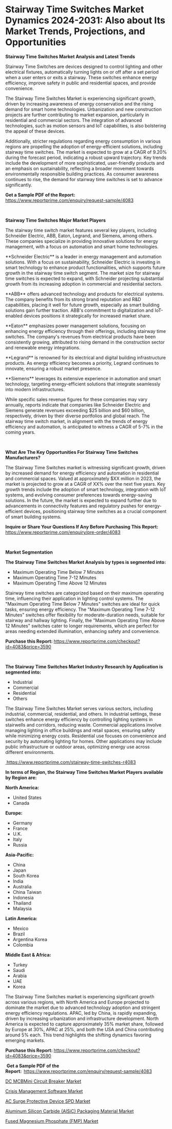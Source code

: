 <p><h1>Stairway Time Switches Market Dynamics 2024-2031: Also about Its Market Trends, Projections, and Opportunities</h1></p><p><strong>Stairway Time Switches Market Analysis and Latest Trends</strong></p>
<p><p>Stairway Time Switches are devices designed to control lighting and other electrical fixtures, automatically turning lights on or off after a set period when a user enters or exits a stairway. These switches enhance energy efficiency, improve safety in public and residential spaces, and provide convenience.</p><p>The Stairway Time Switches Market is experiencing significant growth, driven by increasing awareness of energy conservation and the rising demand for smart home technologies. Urbanization and new construction projects are further contributing to market expansion, particularly in residential and commercial sectors. The integration of advanced technologies, such as motion sensors and IoT capabilities, is also bolstering the appeal of these devices.</p><p>Additionally, stricter regulations regarding energy consumption in various regions are propelling the adoption of energy-efficient solutions, including stairway time switches. The market is expected to grow at a CAGR of 9.20% during the forecast period, indicating a robust upward trajectory. Key trends include the development of more sophisticated, user-friendly products and an emphasis on sustainability, reflecting a broader movement towards environmentally responsible building practices. As consumer awareness continues to rise, the demand for stairway time switches is set to advance significantly.</p></p>
<p><strong>Get a Sample PDF of the Report:&nbsp;</strong> <a href="https://www.reportprime.com/enquiry/request-sample/4083">https://www.reportprime.com/enquiry/request-sample/4083</a></p>
<p>&nbsp;</p>
<p><strong>Stairway Time Switches Major Market Players</strong></p>
<p><p>The stairway time switch market features several key players, including Schneider Electric, ABB, Eaton, Legrand, and Siemens, among others. These companies specialize in providing innovative solutions for energy management, with a focus on automation and smart home technologies.</p><p>**Schneider Electric** is a leader in energy management and automation solutions. With a focus on sustainability, Schneider Electric is investing in smart technology to enhance product functionalities, which supports future growth in the stairway time switch segment. The market size for stairway time switches is expected to expand, with Schneider projecting substantial growth from its increasing adoption in commercial and residential sectors.</p><p>**ABB** offers advanced technology and products for electrical systems. The company benefits from its strong brand reputation and R&D capabilities, placing it well for future growth, especially as smart building solutions gain further traction. ABB's commitment to digitalization and IoT-enabled devices positions it strategically for increased market share.</p><p>**Eaton** emphasizes power management solutions, focusing on enhancing energy efficiency through their offerings, including stairway time switches. The company's revenues from electrical products have been consistently growing, attributed to rising demand in the construction sector and renewable energy integrations.</p><p>**Legrand** is renowned for its electrical and digital building infrastructure products. As energy efficiency becomes a priority, Legrand continues to innovate, ensuring a robust market presence.</p><p>**Siemens** leverages its extensive experience in automation and smart technology, targeting energy-efficient solutions that integrate seamlessly into modern infrastructures.</p><p>While specific sales revenue figures for these companies may vary annually, reports indicate that companies like Schneider Electric and Siemens generate revenues exceeding $25 billion and $60 billion, respectively, driven by their diverse portfolios and global reach. The stairway time switch market, in alignment with the trends of energy efficiency and automation, is anticipated to witness a CAGR of 5-7% in the coming years.</p></p>
<p>&nbsp;</p>
<p><strong>What Are The Key Opportunities For Stairway Time Switches Manufacturers?</strong></p>
<p><p>The Stairway Time Switches market is witnessing significant growth, driven by increased demand for energy efficiency and automation in residential and commercial spaces. Valued at approximately $XX million in 2023, the market is projected to grow at a CAGR of XX% over the next five years. Key growth trends include the adoption of smart technology, integration with IoT systems, and evolving consumer preferences towards energy-saving solutions. In the future, the market is expected to expand further due to advancements in connectivity features and regulatory pushes for energy-efficient devices, positioning stairway time switches as a crucial component of smart building systems.</p></p>
<p><strong>Inquire or Share Your Questions If Any Before Purchasing This Report:</strong> <a href="https://www.reportprime.com/enquiry/pre-order/4083">https://www.reportprime.com/enquiry/pre-order/4083</a></p>
<p>&nbsp;</p>
<p><strong>Market Segmentation</strong></p>
<p><strong>The Stairway Time Switches Market Analysis by types is segmented into:</strong></p>
<p><ul><li>Maximum Operating Time Below 7 Minutes</li><li>Maximum Operating Time 7-12 Minutes</li><li>Maximum Operating Time Above 12 Minutes</li></ul></p>
<p><p>Stairway time switches are categorized based on their maximum operating time, influencing their application in lighting control systems. The "Maximum Operating Time Below 7 Minutes" switches are ideal for quick tasks, ensuring energy efficiency. The "Maximum Operating Time 7-12 Minutes" switches offer flexibility for moderate-duration needs, suitable for stairway and hallway lighting. Finally, the "Maximum Operating Time Above 12 Minutes" switches cater to longer requirements, which are perfect for areas needing extended illumination, enhancing safety and convenience.</p></p>
<p><strong>Purchase this Report:&nbsp;</strong><a href="https://www.reportprime.com/checkout?id=4083&price=3590">https://www.reportprime.com/checkout?id=4083&price=3590</a></p>
<p>&nbsp;</p>
<p><strong>The Stairway Time Switches Market Industry Research by Application is segmented into:</strong></p>
<p><ul><li>Industrial</li><li>Commercial</li><li>Residential</li><li>Others</li></ul></p>
<p><p>The Stairway Time Switches Market serves various sectors, including industrial, commercial, residential, and others. In industrial settings, these switches enhance energy efficiency by controlling lighting systems in stairwells and corridors, reducing waste. Commercial applications involve managing lighting in office buildings and retail spaces, ensuring safety while minimizing energy costs. Residential use focuses on convenience and security by automating lighting for homes. Other applications may include public infrastructure or outdoor areas, optimizing energy use across different environments.</p></p>
<p><a href="https://www.reportprime.com/stairway-time-switches-r4083">&nbsp;https://www.reportprime.com/stairway-time-switches-r4083</a></p>
<p><strong>In terms of Region, the Stairway Time Switches Market Players available by Region are:</strong></p>
<p>
    <p> <strong> North America: </strong>
        <ul>
            <li>United States</li>
            <li>Canada</li>
        </ul>
        </p> 
    <p> <strong> Europe: </strong>
        <ul>
            <li>Germany</li>
            <li>France</li>
            <li>U.K.</li>
            <li>Italy</li>
            <li>Russia</li>
        </ul>
        </p> 
    <p> <strong> Asia-Pacific: </strong>
        <ul>
            <li>China</li>
            <li>Japan</li>
            <li>South Korea</li>
            <li>India</li>
            <li>Australia</li>
            <li>China Taiwan</li>
            <li>Indonesia</li>
            <li>Thailand</li>
            <li>Malaysia</li>
        </ul>
        </p> 
    <p> <strong> Latin America: </strong>
        <ul>
            <li>Mexico</li>
            <li>Brazil</li>
            <li>Argentina Korea</li>
            <li>Colombia</li>
        </ul>
        </p> 
    <p> <strong> Middle East & Africa: </strong>
        <ul>
            <li>Turkey</li>
            <li>Saudi</li>
            <li>Arabia</li>
            <li>UAE</li>
            <li>Korea</li>
        </ul>
    </p>
    </p>
<p><p>The Stairway Time Switches market is experiencing significant growth across various regions, with North America and Europe projected to dominate the market due to advanced technology adoption and stringent energy efficiency regulations. APAC, led by China, is rapidly expanding, driven by increasing urbanization and infrastructure development. North America is expected to capture approximately 35% market share, followed by Europe at 30%, APAC at 25%, and both the USA and China contributing around 5% each. This trend highlights the shifting dynamics favoring emerging markets.</p></p>
<p><strong>Purchase this Report: </strong><a href="https://www.reportprime.com/checkout?id=4083&price=3590">https://www.reportprime.com/checkout?id=4083&price=3590</a></p>
<p>&nbsp;<strong>Get a Sample PDF of the Report:&nbsp;&nbsp;</strong><a href="https://www.reportprime.com/enquiry/request-sample/4083">https://www.reportprime.com/enquiry/request-sample/4083</a></p>
<p><strong></strong></p>
<p><p><a href="https://github.com/LilianFaulkner65/Market-Research-Report-List-1/blob/main/dc-mcbmini-circuit-breaker-market.md">DC MCBMini Circuit Breaker Market</a></p><p><a href="https://www.linkedin.com/pulse/emerging-market-trends-regional-analysis-crisis-management-knzse?trackingId=dx4MJIY5R6K6pRLg567rWw%3D%3D">Crisis Management Software Market</a></p><p><a href="https://github.com/RuthLucas64/Market-Research-Report-List-1/blob/main/ac-surge-protective-device-spd-market.md">AC Surge Protective Device SPD Market</a></p><p><a href="https://issuu.com/reportprime-2/docs/aluminum-silicon-carbide-alsic-pack_70e877e310e75b">Aluminum Silicon Carbide (AlSiC) Packaging Material Market</a></p><p><a href="https://issuu.com/reportprime-2/docs/fused-magnesium-phosphate-fmp-marke_5bcb39625dbb63">Fused Magnesium Phosphate (FMP) Market</a></p></p>